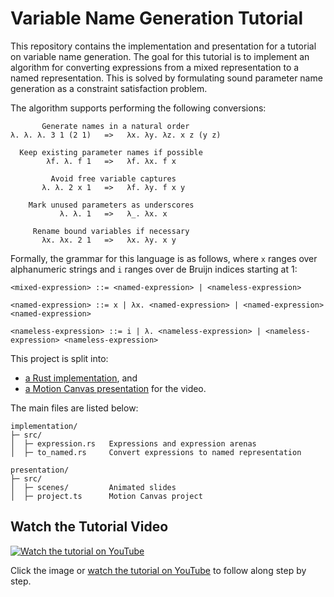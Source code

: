 # Variable Name Generation Tutorial

This repository contains the implementation and presentation for a tutorial on variable name generation.
The goal for this tutorial is to implement an algorithm for converting expressions from a mixed representation to a named representation.
This is solved by formulating sound parameter name generation as a constraint satisfaction problem.

The algorithm supports performing the following conversions:

```
       Generate names in a natural order
λ. λ. λ. 3 1 (2 1)   =>   λx. λy. λz. x z (y z)

  Keep existing parameter names if possible
        λf. λ. f 1   =>   λf. λx. f x

         Avoid free variable captures
       λ. λ. 2 x 1   =>   λf. λy. f x y

    Mark unused parameters as underscores
           λ. λ. 1   =>   λ_. λx. x

     Rename bound variables if necessary
       λx. λx. 2 1   =>   λx. λy. x y
```

Formally, the grammar for this language is as follows, where `x` ranges over alphanumeric strings and `i` ranges over de Bruijn indices starting at 1:

```
<mixed-expression> ::= <named-expression> | <nameless-expression>

<named-expression> ::= x | λx. <named-expression> | <named-expression> <named-expression>

<nameless-expression> ::= i | λ. <nameless-expression> | <nameless-expression> <nameless-expression>
```

This project is split into:

- [a Rust implementation](./implementation/README.md), and
- [a Motion Canvas presentation](./presentation/README.md) for the video.

The main files are listed below:

```
implementation/
├─ src/
│  ├─ expression.rs   Expressions and expression arenas
│  ├─ to_named.rs     Convert expressions to named representation

presentation/
├─ src/
│  ├─ scenes/         Animated slides
│  ├─ project.ts      Motion Canvas project
```

## Watch the Tutorial Video

[![Watch the tutorial on YouTube](https://img.youtube.com/vi/3TdDwkXtBd0/maxresdefault.jpg)](https://youtu.be/3TdDwkXtBd0)

Click the image or [watch the tutorial on YouTube](https://youtu.be/3TdDwkXtBd0) to follow along step by step.

